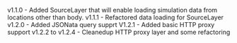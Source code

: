 v1.1.0 - Added SourceLayer that will enable loading simulation data from locations other than body.
v1.1.1 - Refactored data loading for SourceLayer
v1.2.0 - Added JSONata query supprt
V1.2.1 - Added basic HTTP proxy support
v1.2.2 to v1.2.4 - Cleanedup HTTP proxy layer and some refactoring